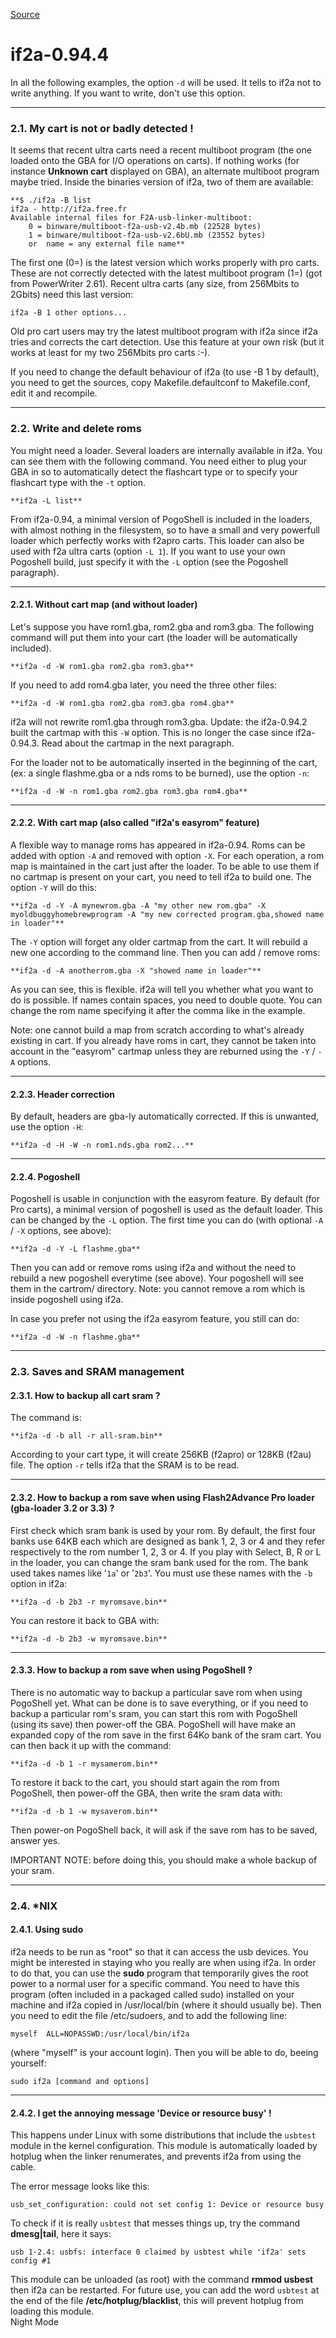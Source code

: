 [Source](http://if2a.free.fr/documentation/FAQWTO.html "Permalink to if2a-0.94.4")

# if2a-0.94.4

In all the following examples, the option `-d` will be used. It tells to if2a not to write anything. If you want to write, don't use this option.

* * *

### 2.1. My cart is not or badly detected !

It seems that recent ultra carts need a recent multiboot program (the one loaded onto the GBA for I/O operations on carts). If nothing works (for instance **Unknown cart** displayed on GBA), an alternate multiboot program maybe tried. Inside the binaries version of if2a, two of them are available:

    **$ ./if2a -B list
    if2a - http://if2a.free.fr
    Available internal files for F2A-usb-linker-multiboot:
    	0 = binware/multiboot-f2a-usb-v2.4b.mb (22528 bytes)
    	1 = binware/multiboot-f2a-usb-v2.6bU.mb (23552 bytes)
    	or  name = any external file name**

The first one (0=) is the latest version which works properly with pro carts. These are not correctly detected with the latest multiboot program (1=) (got from PowerWriter 2.61). Recent ultra carts (any size, from 256Mbits to 2Gbits) need this last version:

    if2a -B 1 other options...

Old pro cart users may try the latest multiboot program with if2a since if2a tries and corrects the cart detection. Use this feature at your own risk (but it works at least for my two 256Mbits pro carts :-).

If you need to change the default behaviour of if2a (to use -B 1 by default), you need to get the sources, copy Makefile.defaultconf to Makefile.conf, edit it and recompile.

* * *

### 2.2. Write and delete roms

You might need a loader. Several loaders are internally available in if2a. You can see them with the following command. You need either to plug your GBA in so to automatically detect the flashcart type or to specify your flashcart type with the `-t` option.

    **if2a -L list**

From if2a-0.94, a minimal version of PogoShell is included in the loaders, with almost nothing in the filesystem, so to have a small and very powerfull loader which perfectly works with f2apro carts. This loader can also be used with f2a ultra carts (option `-L 1`). If you want to use your own Pogoshell build, just specify it with the `-L` option (see the Pogoshell paragraph).

* * *

#### 2.2.1. Without cart map (and without loader)

Let's suppose you have rom1.gba, rom2.gba and rom3.gba. The following command will put them into your cart (the loader will be automatically included).

    **if2a -d -W rom1.gba rom2.gba rom3.gba**

If you need to add rom4.gba later, you need the three other files:

    **if2a -d -W rom1.gba rom2.gba rom3.gba rom4.gba**

if2a will not rewrite rom1.gba through rom3.gba. Update: the if2a-0.94.2 built the cartmap with this `-W` option. This is no longer the case since if2a-0.94.3. Read about the cartmap in the next paragraph.

For the loader not to be automatically inserted in the beginning of the cart, (ex: a single flashme.gba or a nds roms to be burned), use the option `-n`:

    **if2a -d -W -n rom1.gba rom2.gba rom3.gba rom4.gba**

* * *

#### 2.2.2. With cart map (also called "if2a's easyrom" feature)

A flexible way to manage roms has appeared in if2a-0.94. Roms can be added with option `-A` and removed with option `-X`. For each operation, a rom map is maintained in the cart just after the loader. To be able to use them if no cartmap is present on your cart, you need to tell if2a to build one. The option `-Y` will do this:

    **if2a -d -Y -A mynewrom.gba -A "my other new rom.gba" -X myoldbuggyhomebrewprogram -A "my new corrected program.gba,showed name in loader"**

The `-Y` option will forget any older cartmap from the cart. It will rebuild a new one according to the command line. Then you can add / remove roms:

    **if2a -d -A anotherrom.gba -X "showed name in loader"**

As you can see, this is flexible. if2a will tell you whether what you want to do is possible. If names contain spaces, you need to double quote. You can change the rom name specifying it after the comma like in the example.

Note: one cannot build a map from scratch according to what's already existing in cart. If you already have roms in cart, they cannot be taken into account in the "easyrom" cartmap unless they are reburned using the `-Y` / `-A` options.

* * *

#### 2.2.3. Header correction

By default, headers are gba-ly automatically corrected. If this is unwanted, use the option `-H`:

    **if2a -d -H -W -n rom1.nds.gba rom2...**

* * *

#### 2.2.4. Pogoshell

Pogoshell is usable in conjunction with the easyrom feature. By default (for Pro carts), a minimal version of pogoshell is used as the default loader. This can be changed by the `-L` option. The first time you can do (with optional `-A` / `-X` options, see above):

    **if2a -d -Y -L flashme.gba**

Then you can add or remove roms using if2a and without the need to rebuild a new pogoshell everytime (see above). Your pogoshell will see them in the cartrom/ directory. Note: you cannot remove a rom which is inside pogoshell using if2a.

In case you prefer not using the if2a easyrom feature, you still can do:

    **if2a -d -W -n flashme.gba**

* * *

### 2.3. Saves and SRAM management

#### 2.3.1. How to backup all cart sram ?

The command is:

    **if2a -d -b all -r all-sram.bin**

According to your cart type, it will create 256KB (f2apro) or 128KB (f2au) file. The option `-r` tells if2a that the SRAM is to be read.

* * *

#### 2.3.2. How to backup a rom save when using Flash2Advance Pro loader (gba-loader 3.2 or 3.3) ?

First check which sram bank is used by your rom. By default, the first four banks use 64KB each which are designed as bank 1, 2, 3 or 4 and they refer respectively to the rom number 1, 2, 3 or 4. If you play with Select, B, R or L in the loader, you can change the sram bank used for the rom. The bank used takes names like '`1a`' or '`2b3`'. You must use these names with the `-b` option in if2a:

    **if2a -d -b 2b3 -r myromsave.bin**

You can restore it back to GBA with:

    **if2a -d -b 2b3 -w myromsave.bin**

* * *

#### 2.3.3. How to backup a rom save when using PogoShell ?

There is no automatic way to backup a particular save rom when using PogoShell yet. What can be done is to save everything, or if you need to backup a particular rom's sram, you can start this rom with PogoShell (using its save) then power-off the GBA. PogoShell will have make an expanded copy of the rom save in the first 64Ko bank of the sram cart. You can then back it up with the command:

    **if2a -d -b 1 -r mysamerom.bin**

To restore it back to the cart, you should start again the rom from PogoShell, then power-off the GBA, then write the sram data with:

    **if2a -d -b 1 -w mysaverom.bin**

Then power-on PogoShell back, it will ask if the save rom has to be saved, answer yes.

IMPORTANT NOTE: before doing this, you should make a whole backup of your sram.

* * *

### 2.4. *NIX

#### 2.4.1. Using sudo

if2a needs to be run as "root" so that it can access the usb devices. You might be interested in staying who you really are when using if2a. In order to do that, you can use the **sudo** program that temporarily gives the root power to a normal user for a specific command. You need to have this program (often included in a packaged called sudo) installed on your machine and if2a copied in /usr/local/bin (where it should usually be). Then you need to edit the file /etc/sudoers, and to add the following line:

    myself	ALL=NOPASSWD:/usr/local/bin/if2a

(where "myself" is your account login). Then you will be able to do, beeing yourself:

    sudo if2a [command and options]

* * *

#### 2.4.2. I get the annoying message 'Device or resource busy' !

This happens under Linux with some distributions that include the `usbtest` module in the kernel configuration. This module is automatically loaded by hotplug when the linker renumerates, and prevents if2a from using the cable.

The error message looks like this:

    usb_set_configuration: could not set config 1: Device or resource busy

To check if it is really `usbtest` that messes things up, try the command **dmesg|tail**, here it says:

    usb 1-2.4: usbfs: interface 0 claimed by usbtest while 'if2a' sets config #1

This module can be unloaded (as root) with the command **rmmod usbest** then if2a can be restarted. For future use, you can add the word `usbtest` at the end of the file **/etc/hotplug/blacklist**, this will prevent hotplug from loading this module.  
Night Mode
